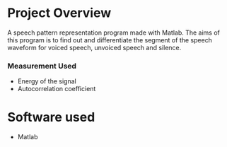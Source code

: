 # Project Overview
A speech pattern representation program made with Matlab. The aims of this program is to find out and
differentiate the segment of the speech waveform for voiced speech, unvoiced speech and silence. 
### Measurement Used
- Energy of the signal
- Autocorrelation coefficient

# Software used
- Matlab
